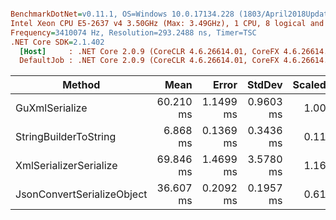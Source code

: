 ``` ini

BenchmarkDotNet=v0.11.1, OS=Windows 10.0.17134.228 (1803/April2018Update/Redstone4)
Intel Xeon CPU E5-2637 v4 3.50GHz (Max: 3.49GHz), 1 CPU, 8 logical and 4 physical cores
Frequency=3410074 Hz, Resolution=293.2488 ns, Timer=TSC
.NET Core SDK=2.1.402
  [Host]     : .NET Core 2.0.9 (CoreCLR 4.6.26614.01, CoreFX 4.6.26614.01), 64bit RyuJIT
  DefaultJob : .NET Core 2.0.9 (CoreCLR 4.6.26614.01, CoreFX 4.6.26614.01), 64bit RyuJIT


```
|                     Method |      Mean |     Error |    StdDev | Scaled | ScaledSD |     Gen 0 |     Gen 1 |    Gen 2 | Allocated |
|--------------------------- |----------:|----------:|----------:|-------:|---------:|----------:|----------:|---------:|----------:|
|             GuXmlSerialize | 60.210 ms | 1.1499 ms | 0.9603 ms |   1.00 |     0.00 | 1444.4444 |         - |        - |  19.62 MB |
|      StringBuilderToString |  6.868 ms | 0.1369 ms | 0.3436 ms |   0.11 |     0.01 |  187.5000 |  187.5000 | 187.5000 |  10.47 MB |
|     XmlSerializerSerialize | 69.846 ms | 1.4699 ms | 3.5780 ms |   1.16 |     0.06 | 2625.0000 | 1250.0000 | 375.0000 |   24.8 MB |
| JsonConvertSerializeObject | 36.607 ms | 0.2092 ms | 0.1957 ms |   0.61 |     0.01 |         - |         - |        - |   8.76 MB |
